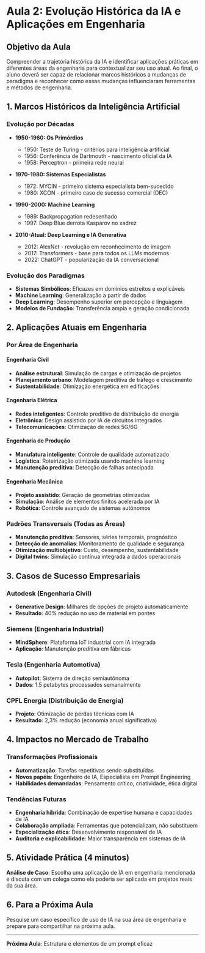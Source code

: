 # Aula 2: Evolução Histórica da IA e Aplicações em Engenharia

## Objetivo da Aula
Compreender a trajetória histórica da IA e identificar aplicações práticas em diferentes áreas da engenharia para contextualizar seu uso atual. Ao final, o aluno deverá ser capaz de relacionar marcos históricos a mudanças de paradigma e reconhecer como essas mudanças influenciaram ferramentas e métodos de engenharia.

## 1. Marcos Históricos da Inteligência Artificial

### Evolução por Décadas
- **1950-1960: Os Primórdios**
  - 1950: Teste de Turing - critérios para inteligência artificial
  - 1956: Conferência de Dartmouth - nascimento oficial da IA
  - 1958: Perceptron - primeira rede neural

- **1970-1980: Sistemas Especialistas**
  - 1972: MYCIN - primeiro sistema especialista bem-sucedido
  - 1980: XCON - primeiro caso de sucesso comercial (DEC)

- **1990-2000: Machine Learning**
  - 1989: Backpropagation redesenhado
  - 1997: Deep Blue derrota Kasparov no xadrez

- **2010-Atual: Deep Learning e IA Generativa**
  - 2012: AlexNet - revolução em reconhecimento de imagem
  - 2017: Transformers - base para todos os LLMs modernos
  - 2022: ChatGPT - popularização da IA conversacional

### Evolução dos Paradigmas
- **Sistemas Simbólicos**: Eficazes em domínios estreitos e explicáveis
- **Machine Learning**: Generalização a partir de dados
- **Deep Learning**: Desempenho superior em percepção e linguagem
- **Modelos de Fundação**: Transferência ampla e geração condicionada

## 2. Aplicações Atuais em Engenharia

### Por Área de Engenharia

#### Engenharia Civil
- **Análise estrutural**: Simulação de cargas e otimização de projetos
- **Planejamento urbano**: Modelagem preditiva de tráfego e crescimento
- **Sustentabilidade**: Otimização energética em edificações

#### Engenharia Elétrica
- **Redes inteligentes**: Controle preditivo de distribuição de energia
- **Eletrônica**: Design assistido por IA de circuitos integrados
- **Telecomunicações**: Otimização de redes 5G/6G

#### Engenharia de Produção
- **Manufatura inteligente**: Controle de qualidade automatizado
- **Logística**: Roteirização otimizada usando machine learning
- **Manutenção preditiva**: Detecção de falhas antecipada

#### Engenharia Mecânica
- **Projeto assistido**: Geração de geometrias otimizadas
- **Simulação**: Análise de elementos finitos acelerada por IA
- **Robótica**: Controle avançado de sistemas autônomos

### Padrões Transversais (Todas as Áreas)
- **Manutenção preditiva**: Sensores, séries temporais, prognóstico
- **Detecção de anomalias**: Monitoramento de qualidade e segurança
- **Otimização multiobjetivo**: Custo, desempenho, sustentabilidade
- **Digital twins**: Simulação contínua integrada a dados operacionais

## 3. Casos de Sucesso Empresariais

### Autodesk (Engenharia Civil)
- **Generative Design**: Milhares de opções de projeto automaticamente
- **Resultado**: 40% redução no uso de material em pontes

### Siemens (Engenharia Industrial)
- **MindSphere**: Plataforma IoT industrial com IA integrada
- **Aplicação**: Manutenção preditiva em fábricas

### Tesla (Engenharia Automotiva)
- **Autopilot**: Sistema de direção semiautônoma
- **Dados**: 1.5 petabytes processados semanalmente

### CPFL Energia (Distribuição de Energia)
- **Projeto**: Otimização de perdas técnicas com IA
- **Resultado**: 2,3% redução (economia anual significativa)

## 4. Impactos no Mercado de Trabalho

### Transformações Profissionais
- **Automatização**: Tarefas repetitivas sendo substituídas
- **Novos papéis**: Engenheiro de IA, Especialista em Prompt Engineering
- **Habilidades demandadas**: Pensamento crítico, criatividade, ética digital

### Tendências Futuras
- **Engenharia híbrida**: Combinação de expertise humana e capacidades de IA
- **Colaboração ampliada**: Ferramentas que potencializam, não substituem
- **Especialização ética**: Desenvolvimento responsável de IA
- **Auditoria e explicabilidade**: Maior transparência em sistemas de IA

## 5. Atividade Prática (4 minutos)
**Análise de Caso**: Escolha uma aplicação de IA em engenharia mencionada e discuta com um colega como ela poderia ser aplicada em projetos reais da sua área.

## 6. Para a Próxima Aula
Pesquise um caso específico de uso de IA na sua área de engenharia e prepare para compartilhar na próxima aula.

---
**Próxima Aula**: Estrutura e elementos de um prompt eficaz
